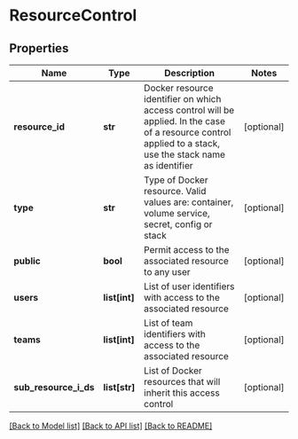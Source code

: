 # ResourceControl

## Properties
Name | Type | Description | Notes
------------ | ------------- | ------------- | -------------
**resource_id** | **str** | Docker resource identifier on which access control will be applied. In the case of a resource control applied to a stack, use the stack name as identifier | [optional] 
**type** | **str** | Type of Docker resource. Valid values are: container, volume service, secret, config or stack | [optional] 
**public** | **bool** | Permit access to the associated resource to any user | [optional] 
**users** | **list[int]** | List of user identifiers with access to the associated resource | [optional] 
**teams** | **list[int]** | List of team identifiers with access to the associated resource | [optional] 
**sub_resource_i_ds** | **list[str]** | List of Docker resources that will inherit this access control | [optional] 

[[Back to Model list]](../README.md#documentation-for-models) [[Back to API list]](../README.md#documentation-for-api-endpoints) [[Back to README]](../README.md)


